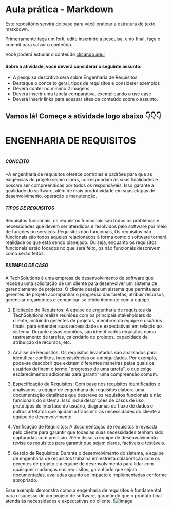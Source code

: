 # Aula prática - Markdown

Este repositório servirá de base para você praticar a estrutura de texto markdown. 

Primeiramente faça um fork, edite inserindo a pesquisa, e no final, faça o commit para salvar o conteúdo.

Você poderá estudar o conteúdo [clicando aqui](https://docs.pipz.com/central-de-ajuda/learning-center/guia-basico-de-markdown#open)

#### Sobre a atividade, você deverá considerar o seguinte assunto:

- A pesquisa descritiva será sobre Engenharia de Requisitos
- Destaque o conceito geral, tipos de requisitos e considerer exemplos
- Deverá conter no mínimo 2 imagens
- Deverá inserir uma tabela comparativa, exemplicando o use case
- Deverá inserir links para acessar sites de conteúdo sobre o assunto.


## Vamos lá! Começe a atividade logo abaixo 👇👇👇
# **ENGENHARIA DE REQUISITOS** <h1>
##### CONCEITO <h5>
*A engenharia de requisitos oferece controles e padrões para que as exigências do projeto sejam claras, correspondam às suas finalidades e possam ser compreendidas por todos os responsáveis. Isso garante a qualidade do software, além de mais produtividade em suas etapas de desenvolvimento, operação e manutenção.
##### TIPOS DE REQUISITOS <h5>
Requisitos funcionais, os requisitos funcionais são todos os problemas e necessidades que devem ser atendidos e resolvidos pelo software por meio de funções ou serviços.
Requisitos não funcionais, Os requisitos não funcionais são todos aqueles relacionados à forma como o software tornará realidade os que está sendo planejado. Ou seja, enquanto os requisitos funcionais estão focados no que será feito, os não funcionais descrevem como serão feitos.
##### EXEMPLO DE CASO <h5>
A TechSolutions é uma empresa de desenvolvimento de software que recebeu uma solicitação de um cliente para desenvolver um sistema de gerenciamento de projetos. O cliente deseja um sistema que permita aos gerentes de projeto acompanhar o progresso das tarefas, atribuir recursos, gerenciar orçamentos e comunicar-se eficientemente com a equipe.
1. Elicitação de Requisitos:
A equipe de engenharia de requisitos da TechSolutions realiza reuniões com os principais stakeholders do cliente, incluindo gerentes de projetos, membros da equipe e usuários finais, para entender suas necessidades e expectativas em relação ao sistema. Durante essas reuniões, são identificados requisitos como rastreamento de tarefas, calendário de projetos, capacidade de atribuição de recursos, etc.

2. Análise de Requisitos:
Os requisitos levantados são analisados para identificar conflitos, inconsistências ou ambiguidades. Por exemplo, pode-se descobrir que existem diferentes maneiras pelas quais os usuários definem o termo "progresso de uma tarefa", o que exige esclarecimentos adicionais para garantir uma compreensão comum.

3. Especificação de Requisitos:
Com base nos requisitos identificados e analisados, a equipe de engenharia de requisitos elabora uma documentação detalhada que descreve os requisitos funcionais e não funcionais do sistema. Isso inclui descrições de casos de uso, protótipos de interface do usuário, diagramas de fluxo de dados e outros artefatos que ajudam a transmitir as necessidades do cliente à equipe de desenvolvimento.

4. Verificação de Requisitos:
A documentação de requisitos é revisada pelo cliente para garantir que todas as suas necessidades tenham sido capturadas com precisão. Além disso, a equipe de desenvolvimento revisa os requisitos para garantir que sejam claros, factíveis e testáveis.

5. Gestão de Requisitos:
Durante o desenvolvimento do sistema, a equipe de engenharia de requisitos trabalha em estreita colaboração com os gerentes de projeto e a equipe de desenvolvimento para lidar com quaisquer mudanças nos requisitos, garantindo que sejam documentadas, avaliadas quanto ao impacto e implementadas conforme apropriado.

Esse exemplo demonstra como a engenharia de requisitos é fundamental para o sucesso de um projeto de software, garantindo que o produto final atenda às necessidades e expectativas do cliente.
!![image](https://github.com/Feefbolas/aulaMarkdown/assets/164874979/e8aabc72-5427-43bc-9e4c-8f6bf1243449)
